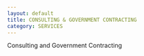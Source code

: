 ```yaml
---
layout: default
title: CONSULTING & GOVERNMENT CONTRACTING
category: SERVICES
---
```


Consulting and Government Contracting
